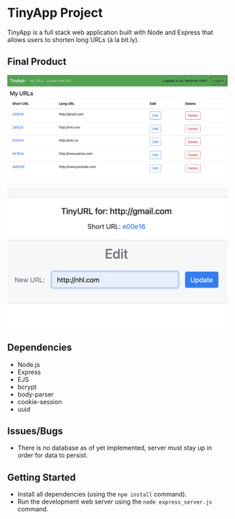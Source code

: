 # TinyApp Project

TinyApp is a full stack web application built with Node and Express that allows users to shorten long URLs (à la bit.ly).

## Final Product

!["An overview of the users control panel"](https://github.com/mrfinesse47/tinyapp/blob/master/docs/1.png?raw=true)

!["You can update existing URLS"](https://github.com/mrfinesse47/tinyapp/blob/master/docs/2.png?raw=true)

## Dependencies

- Node.js
- Express
- EJS
- bcrypt
- body-parser
- cookie-session
- uuid

## Issues/Bugs

- There is no database as of yet implemented, server must stay up in order for data to persist.

## Getting Started

- Install all dependencies (using the `npm install` command).
- Run the development web server using the `node express_server.js` command.
